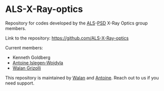 # ALS-X-Ray-optics
Repository for codes developed by the [ALS](https://als.lbl.gov/science/photon-science-programs/)-[PSD](https://als.lbl.gov/science/photon-science-programs/)
X-Ray Optics group members.

Link to the repository: <https://github.com/ALS-X-Ray-optics>

Current members:

* Kenneth Goldberg
* [Antoine Islegen-Wojdyla](https://github.com/awojdyla)
* [Walan Grizolli](https://github.com/wgrizolliALS)

This repository is maintained by [Walan](https://github.com/wgrizolliALS) and [Antoine](https://github.com/awojdyla). Reach out to us if you need support.


<!--

**Here are some ideas to get you started:**

🙋‍♀️ A short introduction - what is your organization all about?
👀 Contribution guidelines - how do team members dive in?
👩‍💻 Useful resources - where do you keep your docs? Is there anything else the team should know?
🍪 Fun facts - what is your team's favorite snack?
🧙 Remember, you can do mighty things with the power of [Markdown](https://docs.github.com/github/writing-on-github/getting-started-with-writing-and-formatting-on-github/basic-writing-and-formatting-syntax)
-->
